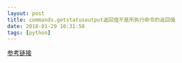 ```yaml
---
layout: post
title: commands.getstatusoutput返回值不是所执行命令的返回值
date: 2018-01-29 16:31:58
tags: [python]
---
```


[参考链接][reference]

[reference]: http://bbs.chinaunix.net/thread-3666310-1-1.html

